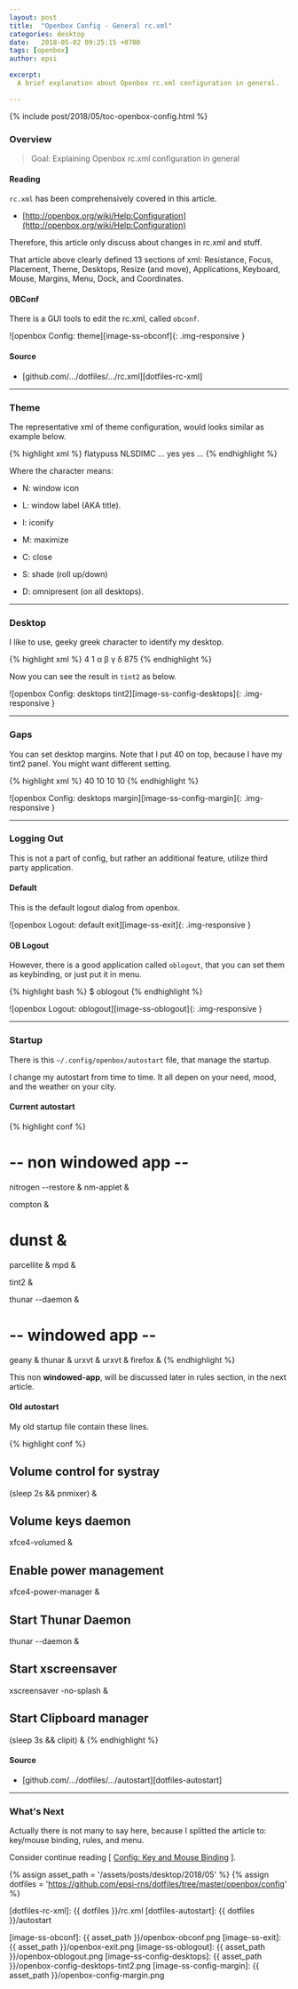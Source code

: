 ```yaml
---
layout: post
title:  "Openbox Config - General rc.xml"
categories: desktop
date:   2018-05-02 09:25:15 +0700
tags: [openbox]
author: epsi

excerpt:
  A brief explanation about Openbox rc.xml configuration in general.

---
```


{% include post/2018/05/toc-openbox-config.html %}

### Overview

> Goal: Explaining Openbox rc.xml configuration in general

#### Reading

<code>rc.xml</code> has been comprehensively covered in this article.

*	[http://openbox.org/wiki/Help:Configuration](http://openbox.org/wiki/Help:Configuration)

Therefore, this article only discuss about changes in rc.xml and stuff.

That article above clearly defined 13 sections of xml:
Resistance, Focus, Placement, Theme, Desktops, Resize (and move),
Applications, Keyboard, Mouse, Margins, Menu, Dock, and Coordinates.

#### OBConf

There is a GUI tools to edit the rc.xml, called <code>obconf</code>.

![openbox Config: theme][image-ss-obconf]{: .img-responsive }

#### Source

*	[github.com/.../dotfiles/.../rc.xml][dotfiles-rc-xml]

-- -- --

### Theme

The representative xml of theme configuration,
would looks similar as example below.

{% highlight xml %}
  <theme>
    <name>flatypuss</name>
    <titleLayout>NLSDIMC</titleLayout>
    ...
    <keepBorder>yes</keepBorder>
    <animateIconify>yes</animateIconify>
    <font place="ActiveWindow">
      ...
    </font>
  </theme>
{% endhighlight %}

Where the character means:

*	N: window icon

*	L: window label (AKA title).

*	I: iconify

*	M: maximize

*	C: close

*	S: shade (roll up/down)

*	D: omnipresent (on all desktops).

-- -- --

### Desktop

I like to use, geeky greek character to identify my desktop.

{% highlight xml %}
  <desktops>
    <number>4</number>
    <firstdesk>1</firstdesk>
    <names>
      <name>α</name>
      <name>β</name>
      <name>γ</name>
      <name>δ</name>
    </names>
    <popupTime>875</popupTime>
  </desktops>
{% endhighlight %}

Now you can see the result in <code>tint2</code> as below.

![openbox Config: desktops tint2][image-ss-config-desktops]{: .img-responsive }

-- -- --

### Gaps

You can set desktop margins.
Note that I put 40 on top,
because I have my tint2 panel.
You might want different setting.

{% highlight xml %}
  <margins>
    <top>40</top>
    <bottom>10</bottom>
    <left>10</left>
    <right>10</right>
  </margins>
{% endhighlight %}

![openbox Config: desktops margin][image-ss-config-margin]{: .img-responsive }

-- -- --

### Logging Out

This is not a part of config, but rather an additional feature,
utilize third party application.

#### Default

This is the default logout dialog from openbox.

![openbox Logout: default exit][image-ss-exit]{: .img-responsive }

#### OB Logout

However, there is a good application called <code>oblogout</code>,
that you can set them as keybinding, or just put it in menu.

{% highlight bash %}
$ oblogout
{% endhighlight %}

![openbox Logout: oblogout][image-ss-oblogout]{: .img-responsive }

-- -- --

### Startup

There is this <code>~/.config/openbox/autostart</code> file,
that manage the startup.

I change my autostart from time to time.
It all depen on your need, mood, and the weather on your city.

#### Current autostart

{% highlight conf %}
# -- non windowed app --

nitrogen --restore &
nm-applet &

compton &
# dunst &
parcellite &
mpd &

tint2 &

thunar --daemon &

# -- windowed app --

geany &
thunar &
urxvt &
urxvt &
firefox &
{% endhighlight %}

This non **windowed-app**, will be discussed later in rules section,
in the next article.

#### Old autostart

My old startup file contain these lines.

{% highlight conf %}
## Volume control for systray
(sleep 2s && pnmixer) &

## Volume keys daemon
xfce4-volumed &

## Enable power management
xfce4-power-manager &

## Start Thunar Daemon
thunar --daemon &

## Start xscreensaver
xscreensaver -no-splash &

## Start Clipboard manager
(sleep 3s && clipit) &
{% endhighlight %}

#### Source

*	[github.com/.../dotfiles/.../autostart][dotfiles-autostart]


-- -- --

### What's Next

Actually there is not many to say here,
because I splitted the article to: key/mouse binding, rules, and menu.

Consider continue reading [ [Config: Key and Mouse Binding][local-part-config] ].

[//]: <> ( -- -- -- links below -- -- -- )
{% assign asset_path = '/assets/posts/desktop/2018/05' %}
{% assign dotfiles = 'https://github.com/epsi-rns/dotfiles/tree/master/openbox/config' %}

[dotfiles-rc-xml]: {{ dotfiles }}/rc.xml
[dotfiles-autostart]: {{ dotfiles }}/autostart

[local-part-config]:  /desktop/2018/05/03/openbox-config.html

[image-ss-obconf]:          {{ asset_path }}/openbox-obconf.png
[image-ss-exit]:            {{ asset_path }}/openbox-exit.png
[image-ss-oblogout]:        {{ asset_path }}/openbox-oblogout.png
[image-ss-config-desktops]: {{ asset_path }}/openbox-config-desktops-tint2.png
[image-ss-config-margin]:   {{ asset_path }}/openbox-config-margin.png
